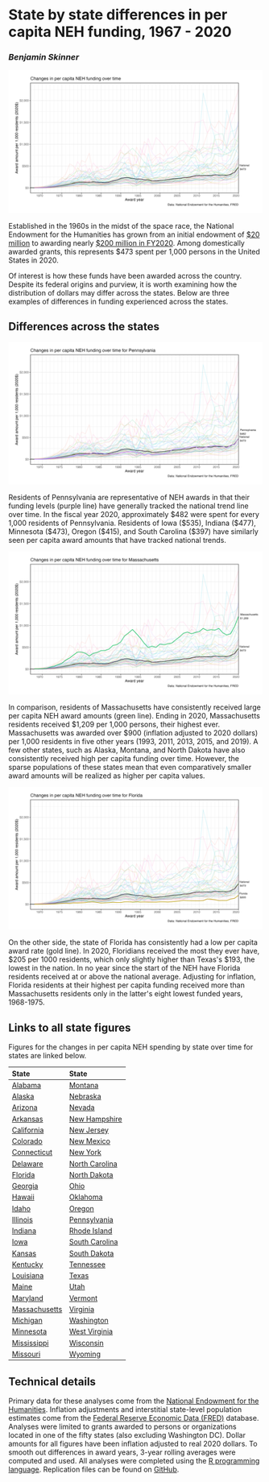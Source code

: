 ---
---

# State by state differences in per capita NEH funding, 1967 - 2020
### _Benjamin Skinner_

![National Changes in per capita NEH funding over time](./figures/US.png)

Established in the 1960s in the midst of the space race, the National Endowment
for the Humanities has grown from an initial endowment of [\$20
million](https://www.neh.gov/about/history) to awarding nearly [\$200 million in
FY2020](https://www.neh.gov/sites/default/files/inline-files/NEH%202020%20Annual%20Report.pdf).
Among domestically awarded grants, this represents $473 spent per 1,000 persons
in the United States in 2020.

Of interest is how these funds have been awarded across the country. Despite its
federal origins and purview, it is worth examining how the distribution of
dollars may differ across the states. Below are three examples of differences in
funding experienced across the states.

## Differences across the states

![Changes in per capita NEH funding over time for Pennsylvania](./figures/PA.png)

Residents of Pennsylvania are representative of NEH awards in that their funding
levels (purple line) have generally tracked the national trend line over time.
In the fiscal year 2020, approximately \$482 were spent for every 1,000
residents of Pennsylvania. Residents of Iowa (\$535), Indiana (\$477), Minnesota
(\$473), Oregon (\$415), and South Carolina (\$397) have similarly seen per
capita award amounts that have tracked national trends.

![Changes in per capita NEH funding over time for Massachusetts](./figures/MA.png)

In comparison, residents of Massachusetts have consistently received large per
capita NEH award amounts (green line). Ending in 2020, Massachusetts residents
received \$1,209 per 1,000 persons, their highest ever. Massachusetts was
awarded over \$900 (inflation adjusted to 2020 dollars) per 1,000 residents in
five other years (1993, 2011, 2013, 2015, and 2019). A few other states, such as
Alaska, Montana, and North Dakota have also consistently received high per
capita funding over time. However, the sparse populations of these states mean
that even comparatively smaller award amounts will be realized as higher per
capita values.

![Changes in per capita NEH funding over time for Florida](./figures/FL.png)

On the other side, the state of Florida has consistently had a low per capita
award rate (gold line). In 2020, Floridians received the most they ever have,
\$205 per 1000 residents, which only slightly higher than Texas's \$193, the
lowest in the nation. In no year since the start of the NEH have Florida
residents received at or above the national average. Adjusting for inflation,
Florida residents at their highest per capita funding received more than
Massachusetts residents only in the latter's eight lowest funded years,
1968-1975.

## Links to all state figures

Figures for the changes in per capita NEH spending by state over time for states
are linked below.

<!-- <div style = "margin-left: auto; margin-right: auto; width: 50%"> -->
          
| State                             | State                              |
|:----------------------------------|:-----------------------------------|
| [Alabama](./figures/AL.png)       | [Montana](./figures/MT.png)        |
| [Alaska](./figures/AK.png)        | [Nebraska](./figures/NE.png)       |
| [Arizona](./figures/AZ.png)       | [Nevada](./figures/NV.png)         |
| [Arkansas](./figures/AR.png)      | [New Hampshire](./figures/NH.png)  |
| [California](./figures/CA.png)    | [New Jersey](./figures/NJ.png)     |
| [Colorado](./figures/CO.png)      | [New Mexico](./figures/NM.png)     |
| [Connecticut](./figures/CT.png)   | [New York](./figures/NY.png)       |
| [Delaware](./figures/DE.png)      | [North Carolina](./figures/NC.png) |
| [Florida](./figures/FL.png)       | [North Dakota](./figures/ND.png)   |
| [Georgia](./figures/GA.png)       | [Ohio](./figures/OH.png)           |
| [Hawaii](./figures/HI.png)        | [Oklahoma](./figures/OK.png)       |
| [Idaho](./figures/ID.png)         | [Oregon](./figures/OR.png)         |
| [Illinois](./figures/IL.png)      | [Pennsylvania](./figures/PA.png)   |
| [Indiana](./figures/IN.png)       | [Rhode Island](./figures/RI.png)   |
| [Iowa](./figures/IA.png)          | [South Carolina](./figures/SC.png) |
| [Kansas](./figures/KS.png)        | [South Dakota](./figures/SD.png)   |
| [Kentucky](./figures/KY.png)      | [Tennessee](./figures/TN.png)      |
| [Louisiana](./figures/LA.png)     | [Texas](./figures/TX.png)          |
| [Maine](./figures/ME.png)         | [Utah](./figures/UT.png)           |
| [Maryland](./figures/MD.png)      | [Vermont](./figures/VT.png)        |
| [Massachusetts](./figures/MA.png) | [Virginia](./figures/VA.png)       |
| [Michigan](./figures/MI.png)      | [Washington](./figures/WA.png)     |
| [Minnesota](./figures/MN.png)     | [West Virginia](./figures/WV.png)  |
| [Mississippi](./figures/MS.png)   | [Wisconsin](./figures/WI.png)      |
| [Missouri](./figures/MO.png)      | [Wyoming](./figures/WY.png)        |

<!-- </div> -->

## Technical details

Primary data for these analyses come from the [National Endowment for the
Humanities](https://catalog.data.gov/organization/neh-gov). Inflation
adjustments and interstitial state-level population estimates come from the
[Federal Reserve Economic Data (FRED)](https://fred.stlouisfed.org) database.
Analyses were limited to grants awarded to persons or organizations located in
one of the fifty states (also excluding Washington DC). Dollar amounts for all
figures have been inflation adjusted to real 2020 dollars. To smooth out
differences in award years, 3-year rolling averages were computed and used. All
analyses were completed using the [R programming
language](https://cran.r-project.org). Replication files can be found on
[GitHub](https://github.com/btskinner/neh).
